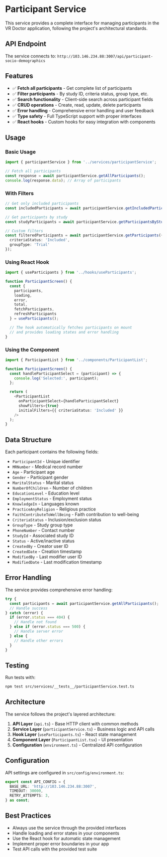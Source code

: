 # Participant Service

This service provides a complete interface for managing participants in the VR Doctor application, following the project's architectural standards.

## API Endpoint

The service connects to: `http://103.146.234.88:3007/api/participant-socio-demographics`

## Features

- ✅ **Fetch all participants** - Get complete list of participants
- ✅ **Filter participants** - By study ID, criteria status, group type, etc.
- ✅ **Search functionality** - Client-side search across participant fields
- ✅ **CRUD operations** - Create, read, update, delete participants
- ✅ **Error handling** - Comprehensive error handling and user feedback
- ✅ **Type safety** - Full TypeScript support with proper interfaces
- ✅ **React hooks** - Custom hooks for easy integration with components

## Usage

### Basic Usage

```typescript
import { participantService } from '../services/participantService';

// Fetch all participants
const response = await participantService.getAllParticipants();
console.log(response.data); // Array of participants
```

### With Filters

```typescript
// Get only included participants
const includedParticipants = await participantService.getIncludedParticipants();

// Get participants by study
const studyParticipants = await participantService.getParticipantsByStudy('CS-0001');

// Custom filters
const filteredParticipants = await participantService.getParticipants({
  criteriaStatus: 'Included',
  groupType: 'Trial'
});
```

### Using React Hook

```typescript
import { useParticipants } from '../hooks/useParticipants';

function ParticipantScreen() {
  const {
    participants,
    loading,
    error,
    total,
    fetchParticipants,
    refreshParticipants
  } = useParticipants();

  // The hook automatically fetches participants on mount
  // and provides loading states and error handling
}
```

### Using the Component

```typescript
import { ParticipantList } from '../components/ParticipantList';

function ParticipantScreen() {
  const handleParticipantSelect = (participant) => {
    console.log('Selected:', participant);
  };

  return (
    <ParticipantList
      onParticipantSelect={handleParticipantSelect}
      showFilters={true}
      initialFilters={{ criteriaStatus: 'Included' }}
    />
  );
}
```

## Data Structure

Each participant contains the following fields:

- `ParticipantId` - Unique identifier
- `MRNumber` - Medical record number
- `Age` - Participant age
- `Gender` - Participant gender
- `MaritalStatus` - Marital status
- `NumberOfChildren` - Number of children
- `EducationLevel` - Education level
- `EmploymentStatus` - Employment status
- `KnowledgeIn` - Languages known
- `PracticeAnyReligion` - Religious practice
- `FaithContributeToWellBeing` - Faith contribution to well-being
- `CriteriaStatus` - Inclusion/exclusion status
- `GroupType` - Study group type
- `PhoneNumber` - Contact number
- `StudyId` - Associated study ID
- `Status` - Active/inactive status
- `CreatedBy` - Creator user ID
- `CreatedDate` - Creation timestamp
- `ModifiedBy` - Last modifier user ID
- `ModifiedDate` - Last modification timestamp

## Error Handling

The service provides comprehensive error handling:

```typescript
try {
  const participants = await participantService.getAllParticipants();
  // Handle success
} catch (error) {
  if (error.status === 404) {
    // Handle not found
  } else if (error.status === 500) {
    // Handle server error
  } else {
    // Handle other errors
  }
}
```

## Testing

Run tests with:

```bash
npm test src/services/__tests__/participantService.test.ts
```

## Architecture

The service follows the project's layered architecture:

1. **API Layer** (`api.ts`) - Base HTTP client with common methods
2. **Service Layer** (`participantService.ts`) - Business logic and API calls
3. **Hook Layer** (`useParticipants.ts`) - React state management
4. **Component Layer** (`ParticipantList.tsx`) - UI presentation
5. **Configuration** (`environment.ts`) - Centralized API configuration

## Configuration

API settings are configured in `src/config/environment.ts`:

```typescript
export const API_CONFIG = {
  BASE_URL: 'http://103.146.234.88:3007',
  TIMEOUT: 30000,
  RETRY_ATTEMPTS: 3,
} as const;
```

## Best Practices

- Always use the service through the provided interfaces
- Handle loading and error states in your components
- Use the React hook for automatic state management
- Implement proper error boundaries in your app
- Test API calls with the provided test suite
